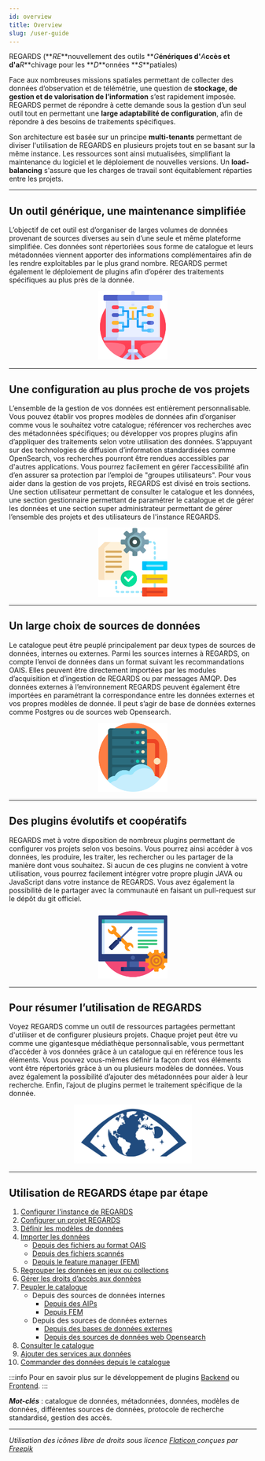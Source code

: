 ```yaml
---
id: overview
title: Overview
slug: /user-guide
---
```


REGARDS (**_RE_**nouvellement des outils **_G_**énériques d'**_A_**ccès et d'a**_R_**chivage pour les **_D_**onnées **_S_**patiales)

<p>
  Face aux nombreuses missions spatiales permettant de collecter des données
  d’observation et de télémétrie, une question de <b>stockage, de gestion et de valorisation de l’information</b> s’est rapidement
  imposée. REGARDS permet de répondre à cette demande sous la gestion d’un seul outil
  tout en permettant une <b>large adaptabilité de configuration</b>, afin de répondre à des besoins de traitements spécifiques.
</p>

<p>
  Son architecture est basée sur un principe <b>multi-tenants</b> permettant de
  diviser l'utilisation de REGARDS en plusieurs projets tout en se basant sur la
  même instance. Les ressources sont ainsi mutualisées, simplifiant la
  maintenance du logiciel et le déploiement de nouvelles versions. Un <b>load-balancing</b> s'assure que les charges de travail sont équitablement réparties
  entre les projets.
</p>

---

## Un outil générique, une maintenance simplifiée

<p>
  L’objectif de cet outil est d’organiser de larges volumes de données provenant
  de sources diverses au sein d’une seule et même plateforme simplifiée. Ces
  données sont répertoriées sous forme de catalogue et leurs métadonnées
  viennent apporter des informations complémentaires afin de les rendre
  exploitables par le plus grand nombre. REGARDS permet également le déploiement
  de plugins afin d’opérer des traitements spécifiques au plus près de la
  donnée.
</p>

<div align="center">
  <img
    src="/images/user-documentation/0-overview/overview_generic.png"
    alt="Project configuration"
    height="140"
  />
</div>

---

## Une configuration au plus proche de vos projets

<p>
  L’ensemble de la gestion de vos données est entièrement personnalisable. Vous
  pouvez établir vos propres modèles de données afin d’organiser comme vous le
  souhaitez votre catalogue; référencer vos recherches avec des métadonnées
  spécifiques; ou développer vos propres plugins afin d’appliquer des
  traitements selon votre utilisation des données. S’appuyant sur des
  technologies de diffusion d’information standardisées comme OpenSearch, vos
  recherches pourront être rendues accessibles par d'autres applications. Vous
  pourrez facilement en gérer l’accessibilité afin d’en assurer sa protection
  par l’emploi de "groupes utilisateurs". Pour vous aider dans la gestion de vos
  projets, REGARDS est divisé en trois sections. Une section utilisateur
  permettant de consulter le catalogue et les données, une section gestionnaire
  permettant de paramétrer le catalogue et de gérer les données et une section
  super administrateur permettant de gérer l’ensemble des projets et des
  utilisateurs de l'instance REGARDS.
</p>

<div align="center">
  <img
    src="/images/user-documentation/0-overview/overview_config.png"
    alt="Project configuration"
    height="140"
  />
</div>

---

## Un large choix de sources de données

<p>
  Le catalogue peut être peuplé principalement par deux types de sources de
  données, internes ou externes. Parmi les sources internes à REGARDS, on compte
  l’envoi de données dans un format suivant les recommandations OAIS. Elles
  peuvent être directement importées par les modules d’acquisition et
  d’ingestion de REGARDS ou par messages AMQP. Des données externes à
  l’environnement REGARDS peuvent également être importées en paramétrant la
  correspondance entre les données externes et vos propres modèles de donnée. Il
  peut s’agir de base de données externes comme Postgres ou de sources web
  Opensearch.
</p>

<div align="center">
  <img
    src="/images/user-documentation/0-overview/overview_data.png"
    alt="Data Sources"
    height="140"
  />
</div>

---

## Des plugins évolutifs et coopératifs

<p>
  REGARDS met à votre disposition de nombreux plugins permettant de configurer
  vos projets selon vos besoins. Vous pourrez ainsi accéder à vos données, les
  produire, les traiter, les rechercher ou les partager de la manière dont vous
  souhaitez. Si aucun de ces plugins ne convient à votre utilisation, vous
  pourrez facilement intégrer votre propre plugin JAVA ou JavaScript dans votre
  instance de REGARDS. Vous avez également la possibilité de le partager avec la
  communauté en faisant un pull-request sur le dépôt du git officiel.
</p>

<div align="center">
  <img
    src="/images/user-documentation/0-overview/overview_plugin.png"
    alt="Plugins"
    height="140"
  />
</div>

---

## Pour résumer l’utilisation de REGARDS

<p>
  Voyez REGARDS comme un outil de ressources partagées permettant d'utiliser et
  de configurer plusieurs projets. Chaque projet peut être vu comme une
  gigantesque médiathèque personnalisable, vous permettant d’accéder à vos
  données grâce à un catalogue qui en référence tous les éléments. Vous pouvez
  vous-mêmes définir la façon dont vos éléments vont être répertoriés grâce à un
  ou plusieurs modèles de données. Vous avez également la possibilité d’ajouter
  des métadonnées pour aider à leur recherche. Enfin, l’ajout de plugins permet
  le traitement spécifique de la donnée.
</p>

<div align="center">
  <img
    src="/img/logos/regards-svg/regards-blue.svg"
    alt="Conclusion"
    height="120"
  />
</div>

---

## Utilisation de REGARDS étape par étape

<ol>
  <li>
    <a href="user-guide/global-configuration/introduction">
      Configurer l'instance de REGARDS
    </a>
  </li>
  <li>
    <a href="user-guide/project-configuration/introduction">
      Configurer un projet REGARDS
    </a>
  </li>
  <li>
    <a href="user-guide/data-organization/models">
      Définir les modèles de données
    </a>
  </li>
  <li>
    <a href="user-guide/import-data/introduction/">
      Importer les données
    </a>
    <ul>
      <li>
        <a href="user-guide/import-data/oais-files/introduction">
          Depuis des fichiers au format OAIS
        </a>
      </li>
      <li>
        <a href="user-guide/import-data/scanned-files/introduction">
          Depuis des fichiers scannés
        </a>
      </li>
      <li>
        <a href="user-guide/import-data/fem/introduction">
          Depuis le feature manager (FEM)
        </a>
      </li>
    </ul>
  </li>
  <li>
    <a href="user-guide/data-organization/collections-datasets">
      Regrouper les données en jeux ou collections
    </a>
  </li>
  <li>
    <a href="user-guide/data-organization/data-access-rights">
      Gérer les droits d’accès aux données
    </a>
  </li>
  <li>
    <a href="user-guide/crawler/introduction">
      Peupler le catalogue
    </a>
    <ul>
      <li>
         Depuis des sources de données internes
        <ul>
          <li>
            <a href="user-guide/crawler/configure-datasources/aips">Depuis des AIPs</a>
          </li>
          <li>
            <a href="user-guide/crawler/configure-datasources/fem">Depuis FEM</a>
          </li>
        </ul>
      </li>
      <li>
         Depuis des sources de données externes
        <ul>
          <li>
            <a href="user-guide/crawler/configure-datasources/external-databases">
              Depuis des bases de données externes
            </a>
          </li>
          <li>
            <a href="user-guide/crawler/configure-datasources/opensearch/">
              Depuis des sources de données web Opensearch
            </a>
          </li>
        </ul>
      </li>
    </ul>
  </li>
  <li>
    <a href="user-guide/catalog/introduction/">
      Consulter le catalogue
    </a>
  </li>
  <li>
    <a href="user-guide/data-services/introduction">
      Ajouter des services aux données
    </a>
  </li>
  <li>
    <a href="user-guide/order/introduction">
      Commander des données depuis le catalogue
    </a>
  </li>
</ol>

:::info
Pour en savoir plus sur le développement de plugins [Backend](development/backend/framework/modules/plugins) ou [Frontend](development/frontend/plugins).
:::

**_Mot-clés_** : catalogue de données, métadonnées, données, modèles de données, différentes sources de données, protocole de recherche standardisé, gestion des accès.

---

_Utilisation des icônes libre de droits sous licence <a href="https://www.flaticon.com/fr/" title="Flaticon">
Flaticon </a> conçues par <a href="https://www.freepik.com" title="Freepik"> Freepik</a>_

